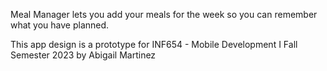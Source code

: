 Meal Manager lets you add your meals for the week so you can remember what you have planned. 

This app design is a prototype for INF654 - Mobile Development I Fall Semester 2023 by Abigail Martinez